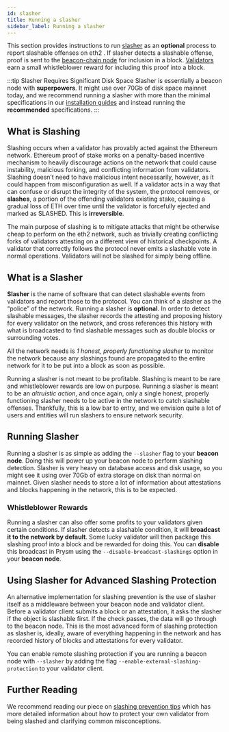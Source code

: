 ```yaml
---
id: slasher
title: Running a slasher
sidebar_label: Running a slasher
---
```

This section provides instructions to run [slasher](https://github.com/prysmaticlabs/prysm/tree/master/slasher) as an **optional** process to report slashable offenses on eth2 .  If slasher detects a slashable offense, proof is sent to the [beacon-chain node](https://docs.prylabs.network/docs/how-prysm-works/beacon-node/) for inclusion in a block.  [Validators](https://docs.prylabs.network/docs/how-prysm-works/prysm-validator-client/) earn a small whistleblower reward for including this proof into a block.  

:::tip Slasher Requires Significant Disk Space
Slasher is essentially a beacon node with **superpowers**. It might use over 70Gb of disk space mainnet today, and we recommend running a slasher with more than the minimal specifications in our [installation guides](/docs/install/install-with-script) and instead running the **recommended** specifications.
:::

## What is Slashing

Slashing occurs when a validator has provably acted against the Ethereum network. Ethereum proof of stake works on a penalty-based incentive mechanism to heavily discourage actions on the network that could cause instability, malicious forking, and conflicting information from validators. Slashing doesn’t need to have malicious intent necessarily, however, as it could happen from misconfiguration as well. If a validator acts in a way that can confuse or disrupt the integrity of the system, the protocol removes, or **slashes**, a portion of the offending validators existing stake, causing a gradual loss of ETH over time until the validator is forcefully ejected and marked as SLASHED. This is **irreversible**.

The main purpose of slashing is to mitigate attacks that might be otherwise cheap to perform on the eth2 network, such as trivially creating conflicting forks of validators attesting on a different view of historical checkpoints.
A validator that correctly follows the protocol never emits a slashable vote in normal operations. Validators will not be slashed for simply being offline.

## What is a Slasher

**Slasher** is the name of software that can detect slashable events from validators and report those to the protocol. You can think of a slasher as the “police” of the network. Running a slasher is **optional**. In order to detect slashable messages, the slasher records the attesting and proposing history for every validator on the network, and cross references this history with what is broadcasted to find slashable messages such as double blocks or surrounding votes.

All the network needs is *1 honest, properly functioning slasher* to monitor the network because any slashings found are propagated to the entire network for it to be put into a block as soon as possible.

Running a slasher is not meant to be profitable. Slashing is meant to be rare and whistleblower rewards are low on purpose. Running a slasher is meant to be an *altruistic action*, and once again, only a single honest, properly functioning slasher needs to be active in the network to catch slashable offenses. Thankfully, this is a low bar to entry, and we envision quite a lot of users and entities will run slashers to ensure network security.

## Running Slasher

Running a slasher is as simple as adding the `--slasher` flag to your **beacon node**. Doing this will power up your beacon node to perform slashing detection. Slasher is very heavy on database access and disk usage, so you might see it using over 70Gb of extra storage on disk than normal on mainnet. Given slasher needs to store a lot of information about attestations and blocks happening in the network, this is to be expected.

### Whistleblower Rewards

Running a slasher can also offer some profits to your validators given certain conditions. If slasher detects a slashable condition, it will **broadcast it to the network by default**. Some lucky validator will then package this slashing proof into a block and be rewarded for doing this. You can **disable** this broadcast in Prysm using the `--disable-broadcast-slashings` option in your **beacon node**.

## Using Slasher for Advanced Slashing Protection

An alternative implementation for slashing prevention is the use of slasher itself as a middleware between your beacon node and validator client. Before a validator client submits a block or an attestation, it asks the slasher if the object is slashable first. If the check passes, the data will go through to the beacon node. This is the most advanced form of slashing protection as slasher is, ideally, aware of everything happening in the network and has recorded history of blocks and attestations for every validator.

You can enable remote slashing protection if you are running a beacon node with `--slasher` by adding the flag `--enable-external-slashing-protection` to your validator client.

## Further Reading

We recommend reading our piece on [slashing prevention tips](https://medium.com/prysmatic-labs/eth2-slashing-prevention-tips-f6faa5025f50) which has more detailed information about how to protect your own validator from being slashed and clarifying common misconceptions.